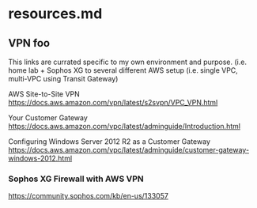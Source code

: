 # resources.md

## VPN foo
This links are currated specific to my own environment and purpose.  (i.e. home lab + Sophos XG to several different AWS setup (i.e. single VPC, multi-VPC using Transit Gateway)

AWS Site-to-Site VPN  
https://docs.aws.amazon.com/vpn/latest/s2svpn/VPC_VPN.html

Your Customer Gateway  
https://docs.aws.amazon.com/vpc/latest/adminguide/Introduction.html
 
Configuring Windows Server 2012 R2 as a Customer Gateway  
https://docs.aws.amazon.com/vpc/latest/adminguide/customer-gateway-windows-2012.html

### Sophos XG Firewall with AWS VPN
https://community.sophos.com/kb/en-us/133057

